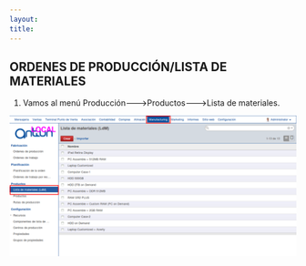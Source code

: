```yaml
---
layout: 
title:
---
```





## ORDENES DE PRODUCCIÓN/LISTA DE MATERIALES

1. Vamos al menú Producción--->Productos--->Lista de materiales.



![Image description](images/img_001.png)



